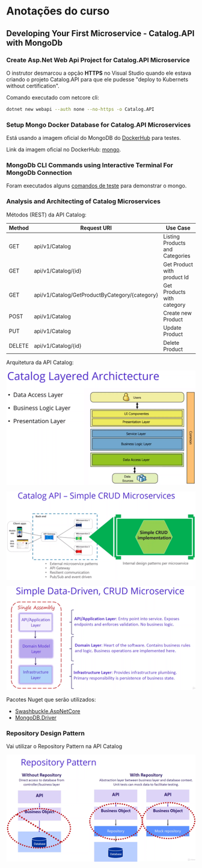# Anotações do curso

## Developing Your First Microservice - Catalog.API with MongoDb

### Create Asp.Net Web Api Project for Catalog.API Microservice

O instrutor desmarcou a opção **HTTPS** no Visual Studio quando ele estava criando o projeto Catalog.API para que ele pudesse "deploy to Kubernets without certification".

Comando executado com netcore cli:

```bash
dotnet new webapi --auth none --no-https -o Catalog.API
```

### Setup Mongo Docker Database for Catalog.API Microservices

Está usando a imagem oficial do MongoDB do [DockerHub](https://hub.docker.com/) para testes.

Link da imagem oficial no DockerHub: [mongo](https://hub.docker.com/_/mongo).

### MongoDb CLI Commands using Interactive Terminal For MongoDb Connection

Foram executados alguns [comandos de teste](16-Comandos-Testados.md) para demonstrar o mongo.

### Analysis and Architecting of Catalog Microservices

Métodos (REST) da API Catalog:

| Method | Request URI                                    | Use Case                        |
| ------ | ---------------------------------------------- | ------------------------------- |
| GET    | api/v1/Catalog                                 | Listing Products and Categories |
| GET    | api/v1/Catalog/{id}                            | Get Product with product Id     |
| GET    | api/v1/Catalog/GetProductByCategory/{category} | Get Products with category      |
| POST   | api/v1/Catalog                                 | Create new Product              |
| PUT    | api/v1/Catalog                                 | Update Product                  |
| DELETE | api/v1/Catalog/{id}                            | Delete Product                  |

Arquitetura da API Catalog:

![Catalog Layered Archictecture](images/catalog-layered-archictecture.png)

![Simple CRUD Microservices](images/simple-crud-microservices.png)

![Simple Data-Driven, CRUD Microservice](images/simple-data-driven-crud-microservice.png)

Pacotes Nuget que serão utilizados:

- [Swashbuckle.AspNetCore](https://www.nuget.org/packages/Swashbuckle.AspNetCore/)
- [MongoDB.Driver](https://www.nuget.org/packages/mongodb.driver)

### Repository Design Pattern

Vai utilizar o Repository Pattern na API Catalog

![Repository Pattern](images/repository-pattern.png)
